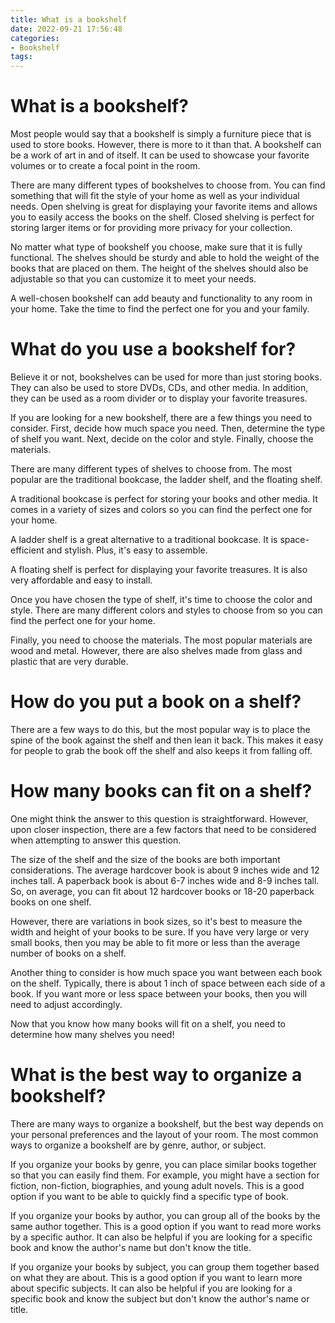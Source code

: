 ```yaml
---
title: What is a bookshelf
date: 2022-09-21 17:56:48
categories:
- Bookshelf
tags:
---
```



#  What is a bookshelf?

Most people would say that a bookshelf is simply a furniture piece that is used to store books. However, there is more to it than that. A bookshelf can be a work of art in and of itself. It can be used to showcase your favorite volumes or to create a focal point in the room.

There are many different types of bookshelves to choose from. You can find something that will fit the style of your home as well as your individual needs. Open shelving is great for displaying your favorite items and allows you to easily access the books on the shelf. Closed shelving is perfect for storing larger items or for providing more privacy for your collection.

No matter what type of bookshelf you choose, make sure that it is fully functional. The shelves should be sturdy and able to hold the weight of the books that are placed on them. The height of the shelves should also be adjustable so that you can customize it to meet your needs.

A well-chosen bookshelf can add beauty and functionality to any room in your home. Take the time to find the perfect one for you and your family.

#  What do you use a bookshelf for?

Believe it or not, bookshelves can be used for more than just storing books. They can also be used to store DVDs, CDs, and other media. In addition, they can be used as a room divider or to display your favorite treasures.

If you are looking for a new bookshelf, there are a few things you need to consider. First, decide how much space you need. Then, determine the type of shelf you want. Next, decide on the color and style. Finally, choose the materials.

There are many different types of shelves to choose from. The most popular are the traditional bookcase, the ladder shelf, and the floating shelf.

A traditional bookcase is perfect for storing your books and other media. It comes in a variety of sizes and colors so you can find the perfect one for your home.

A ladder shelf is a great alternative to a traditional bookcase. It is space-efficient and stylish. Plus, it's easy to assemble.

A floating shelf is perfect for displaying your favorite treasures. It is also very affordable and easy to install.

Once you have chosen the type of shelf, it's time to choose the color and style. There are many different colors and styles to choose from so you can find the perfect one for your home.

Finally, you need to choose the materials. The most popular materials are wood and metal. However, there are also shelves made from glass and plastic that are very durable.

#  How do you put a book on a shelf?

There are a few ways to do this, but the most popular way is to place the spine of the book against the shelf and then lean it back. This makes it easy for people to grab the book off the shelf and also keeps it from falling off.

#  How many books can fit on a shelf?

One might think the answer to this question is straightforward. However, upon closer inspection, there are a few factors that need to be considered when attempting to answer this question.

The size of the shelf and the size of the books are both important considerations. The average hardcover book is about 9 inches wide and 12 inches tall. A paperback book is about 6-7 inches wide and 8-9 inches tall. So, on average, you can fit about 12 hardcover books or 18-20 paperback books on one shelf.

However, there are variations in book sizes, so it's best to measure the width and height of your books to be sure. If you have very large or very small books, then you may be able to fit more or less than the average number of books on a shelf.

Another thing to consider is how much space you want between each book on the shelf. Typically, there is about 1 inch of space between each side of a book. If you want more or less space between your books, then you will need to adjust accordingly.

Now that you know how many books will fit on a shelf, you need to determine how many shelves you need!

#  What is the best way to organize a bookshelf?

There are many ways to organize a bookshelf, but the best way depends on your personal preferences and the layout of your room. The most common ways to organize a bookshelf are by genre, author, or subject.

If you organize your books by genre, you can place similar books together so that you can easily find them. For example, you might have a section for fiction, non-fiction, biographies, and young adult novels. This is a good option if you want to be able to quickly find a specific type of book.

If you organize your books by author, you can group all of the books by the same author together. This is a good option if you want to read more works by a specific author. It can also be helpful if you are looking for a specific book and know the author's name but don't know the title.

If you organize your books by subject, you can group them together based on what they are about. This is a good option if you want to learn more about specific subjects. It can also be helpful if you are looking for a specific book and know the subject but don't know the author's name or title.